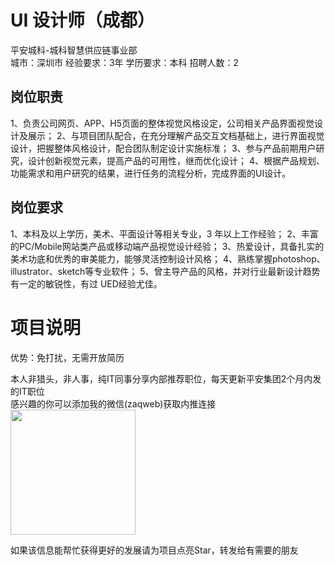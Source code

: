 # UI 设计师（成都）
平安城科-城科智慧供应链事业部  
城市：深圳市 经验要求：3年 学历要求：本科  招聘人数：2

## 岗位职责
1、负责公司网页、APP、H5页面的整体视觉风格设定，公司相关产品界面视觉设计及展示；
 2、与项目团队配合，在充分理解产品交互文档基础上，进行界面视觉设计，把握整体风格设计，配合团队制定设计实施标准；
 3、参与产品前期用户研究，设计创新视觉元素，提高产品的可用性，继而优化设计；
 4、根据产品规划、功能需求和用户研究的结果，进行任务的流程分析，完成界面的UI设计。

## 岗位要求
1、本科及以上学历，美术、平面设计等相关专业，3 年以上工作经验；
 2、丰富的PC/Mobile网站类产品或移动端产品视觉设计经验；
 3、热爱设计，具备扎实的美术功底和优秀的审美能力，能够灵活控制设计风格；
 4、熟练掌握photoshop、illustrator、sketch等专业软件；
 5、曾主导产品的风格，并对行业最新设计趋势有一定的敏锐性，有过 UED经验尤佳。

# 项目说明

优势：免打扰，无需开放简历

本人非猎头，非人事，纯IT同事分享内部推荐职位，每天更新平安集团2个月内发的IT职位  
感兴趣的你可以添加我的微信(zaqweb)获取内推连接  
<img src="https://github.com/zaqweb/PA-IT-JOBS/blob/master/WechatICode.jpeg"  height="200" width="200">

如果该信息能帮忙获得更好的发展请为项目点亮Star，转发给有需要的朋友




